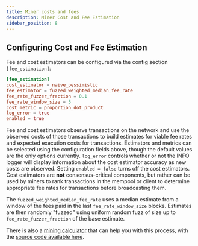 ```yaml
---
title: Miner costs and fees
description: Miner Cost and Fee Estimation
sidebar_position: 8
---
```


## Configuring Cost and Fee Estimation

Fee and cost estimators can be configured via the config section `[fee_estimation]`:

```toml
[fee_estimation]
cost_estimator = naive_pessimistic
fee_estimator = fuzzed_weighted_median_fee_rate
fee_rate_fuzzer_fraction = 0.1
fee_rate_window_size = 5
cost_metric = proportion_dot_product
log_error = true
enabled = true
```

Fee and cost estimators observe transactions on the network and use the observed costs of those transactions to build estimates for viable fee rates and expected execution costs for transactions. Estimators and metrics can be selected using the configuration fields above, though the default values are the only options currently. `log_error` controls whether or not the INFO logger will display information about the cost estimator accuracy as new costs are observed. Setting `enabled = false` turns off the cost estimators. Cost estimators are **not** consensus-critical components, but rather can be used by miners to rank transactions in the mempool or client to determine appropriate fee rates for transactions before broadcasting them.

The `fuzzed_weighted_median_fee_rate` uses a median estimate from a window of the fees paid in the last `fee_rate_window_size` blocks. Estimates are then randomly "fuzzed" using uniform random fuzz of size up to `fee_rate_fuzzer_fraction` of the base estimate.

There is also a [mining calculator](https://friedger.id/mining-calculator/) that can help you with this process, with the [source code available here](https://github.com/friedger/mining-calculator).
